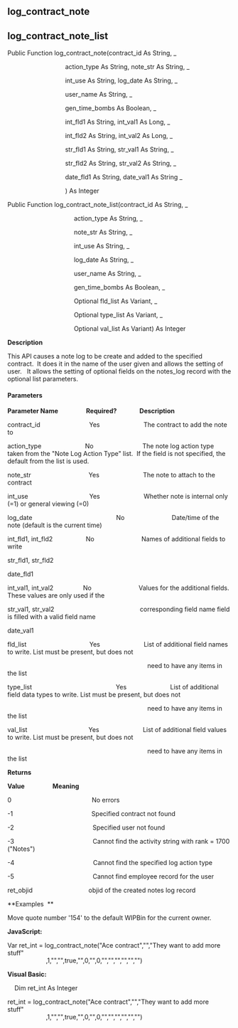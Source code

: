 log_contract_note
-------------------

log_contract_note_list
------------------------

Public Function log_contract_note(contract_id As String, _

                                 action_type As String, note_str As String, _

                                 int_use As String, log_date As String, _

                                 user_name As String, _

                                 gen_time_bombs As Boolean, _

                                 int_fld1 As String, int_val1 As Long, _

                                 int_fld2 As String, int_val2 As Long, _

                                 str_fld1 As String, str_val1 As String, _

                                 str_fld2 As String, str_val2 As String, _

                                 date_fld1 As String, date_val1 As String _

                                 ) As Integer

Public Function log_contract_note_list(contract_id As String, _

                                      action_type As String, _

                                      note_str As String, _

                                      int_use As String, _

                                      log_date As String, _

                                      user_name As String, _

                                      gen_time_bombs As Boolean, _

                                      Optional fld_list As Variant, _

                                      Optional type_list As Variant, _

                                      Optional val_list As Variant) As Integer

**Description**

This API causes a note log to be create and added to the specified contract.  It does it in the name of the user given and allows the setting of user.   It allows the setting of optional fields on the notes_log record with the optional list parameters.

#### Parameters
**Parameter Name**                **Required?**             **Description**

contract_id                            Yes                         The contract to add the note to

action_type                         No                            The note log action type taken from the "Note Log Action Type" list.  If the field is not specified, the default from the list is used.

note_str                                 Yes                         The note to attach to the contract

int_use                                   Yes                         Whether note is internal only (=1) or general viewing (=0)

log_date                                                No                           Date/time of the note (default is the current time)

int_fld1, int_fld2                   No                           Names of additional fields to write

str_fld1, str_fld2

date_fld1

int_val1, int_val2                 No                           Values for the additional fields. These values are only used if the

str_val1, str_val2                                                 corresponding field name field is filled with a valid field name

date_val1

fld_list                                    Yes                         List of additional field names to write. List must be present, but does not

                                                                                need to have any items in the list

type_list                                                Yes                         List of additional field data types to write. List must be present, but does not

                                                                                need to have any items in the list

val_list                                   Yes                         List of additional field values to write. List must be present, but does not

                                                                                need to have any items in the list

**Returns**

**Value**                **Meaning**

0                                              No errors

-1                                             Specified contract not found

-2                                             Specified user not found

-3                                             Cannot find the activity string with rank = 1700 ("Notes")

-4                                             Cannot find the specified log action type

-5                                             Cannot find employee record for the user

ret_objid                                objid of the created notes log record

**Examples  **

 Move quote number '154' to the default WIPBin for the current owner.

**JavaScript:**

Var ret_int = log_contract_note("Ace contract","","They want to add more stuff"     
                      ,1,"","",true,"",0,"",0,"","","","","","")  
  

**Visual Basic:**

    Dim ret_int As Integer

ret_int = log_contract_note("Ace contract","","They want to add more stuff"     
                      ,1,"","",true,"",0,"",0,"","","","","","")